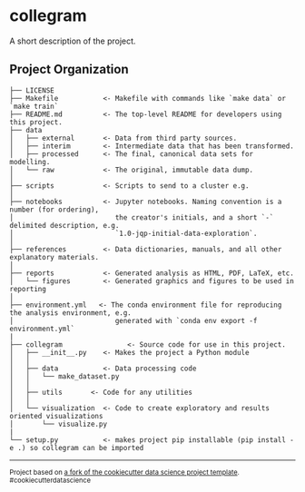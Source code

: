 collegram
==============================

A short description of the project.

Project Organization
------------

    ├── LICENSE
    ├── Makefile           <- Makefile with commands like `make data` or `make train`
    ├── README.md          <- The top-level README for developers using this project.
    ├── data
    │   ├── external       <- Data from third party sources.
    │   ├── interim        <- Intermediate data that has been transformed.
    │   ├── processed      <- The final, canonical data sets for modelling.
    │   └── raw            <- The original, immutable data dump.
    │
    ├── scripts            <- Scripts to send to a cluster e.g.
    │
    ├── notebooks          <- Jupyter notebooks. Naming convention is a number (for ordering),
    │                         the creator's initials, and a short `-` delimited description, e.g.
    │                         `1.0-jqp-initial-data-exploration`.
    │
    ├── references         <- Data dictionaries, manuals, and all other explanatory materials.
    │
    ├── reports            <- Generated analysis as HTML, PDF, LaTeX, etc.
    │   └── figures        <- Generated graphics and figures to be used in reporting
    │
    ├── environment.yml   <- The conda environment file for reproducing the analysis environment, e.g.
    │                         generated with `conda env export -f environment.yml`
    |
    ├── collegram                <- Source code for use in this project.
    │   ├── __init__.py    <- Makes the project a Python module
    │   │
    │   ├── data           <- Data processing code
    │   │   └── make_dataset.py
    │   │
    │   ├── utils       <- Code for any utilities
    │   │
    │   └── visualization  <- Code to create exploratory and results oriented visualizations
    │       └── visualize.py
    |
    └── setup.py           <- makes project pip installable (pip install -e .) so collegram can be imported




--------

<p><small>Project based on <a target="_blank" href="https://github.com/drivendata/cookiecutter-data-science">a fork of the cookiecutter data science project template</a>. #cookiecutterdatascience</small></p>
